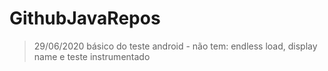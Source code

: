 # GithubJavaRepos

> 29/06/2020
básico do teste android
    - não tem: endless load, display name e teste instrumentado
